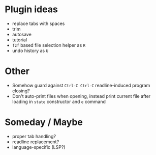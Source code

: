 # Plugin ideas

- replace tabs with spaces
- trim
- autosave
- tutorial
- `fzf` based file selection helper as `R`
- undo history as `U`

# Other

- Somehow guard against `Ctrl-C Ctrl-C` readline-induced program closing?
- Don't auto-print files when opening, instead print current file after loading in `state` constructor and `e` command

# Someday / Maybe

- proper tab handling?
- readline replacement?
- language-specific (LSP?)
